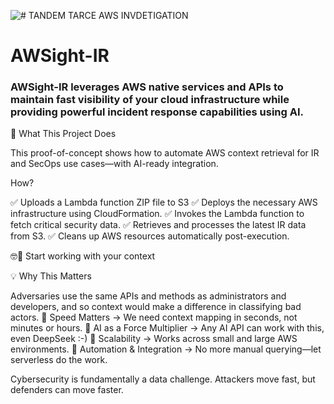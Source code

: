 ![# TANDEM TARCE AWS INVDETIGATION ](http://tandemtrace.ai/wp-content/uploads/2025/02/tand3.png)



# AWSight-IR

### AWSight-IR leverages AWS native services and APIs to maintain fast visibility of your cloud infrastructure while providing powerful incident response capabilities using AI. 

🚀 What This Project Does

This proof-of-concept shows how to automate AWS context retrieval for IR and SecOps use cases—with AI-ready integration.

How?

✅ Uploads a Lambda function ZIP file to S3
✅ Deploys the necessary AWS infrastructure using CloudFormation.
✅ Invokes the Lambda function to fetch critical security data.
✅ Retrieves and processes the latest IR data from S3.
✅ Cleans up AWS resources automatically post-execution. 

🤓🔎 Start working with your context 

💡 Why This Matters

Adversaries use the same APIs and methods as administrators and developers, and so context would make a difference in classifying bad actors. 
🔹 Speed Matters → We need context mapping in seconds, not minutes or hours.
🔹 AI as a Force Multiplier → Any AI API can work with this, even DeepSeek :-) 
🔹 Scalability → Works across small and large AWS environments.
🔹 Automation & Integration → No more manual querying—let serverless do the work.


Cybersecurity is fundamentally a data challenge. Attackers move fast, but defenders can move faster. 
